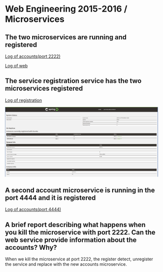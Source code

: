 # Web Engineering 2015-2016 / Microservices
## The two microservices are running and registered

[Log of accounts(port 2222)](./logs/acc.log?raw=true)

[Log of web](./logs/web.log?raw=true)


## The service registration service has the two microservices registered

[Log of registration](./logs/reg.log?raw=true)

![](./screenshot/2-microservicios.png?raw=true)

## A second account microservice is running in the port 4444 and it is registered

[Log of accounts(port 4444)](./logs/acc2.log?raw=true)

## A brief report describing what happens when you kill the microservice with port 2222. Can the web service provide information about the accounts? Why?

When we kill the microservice at port 2222, the register detect, unregister the service and replace with the new accounts microservice.
